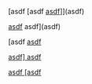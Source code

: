[asdf [asdf [asdf]]](asdf)

[asdf] asdf](asdf)

[asdf [asdf](asdf)

[asdf\] asdf](asdf)

[asdf \[asdf](asdf)

[asdf]: #asdf